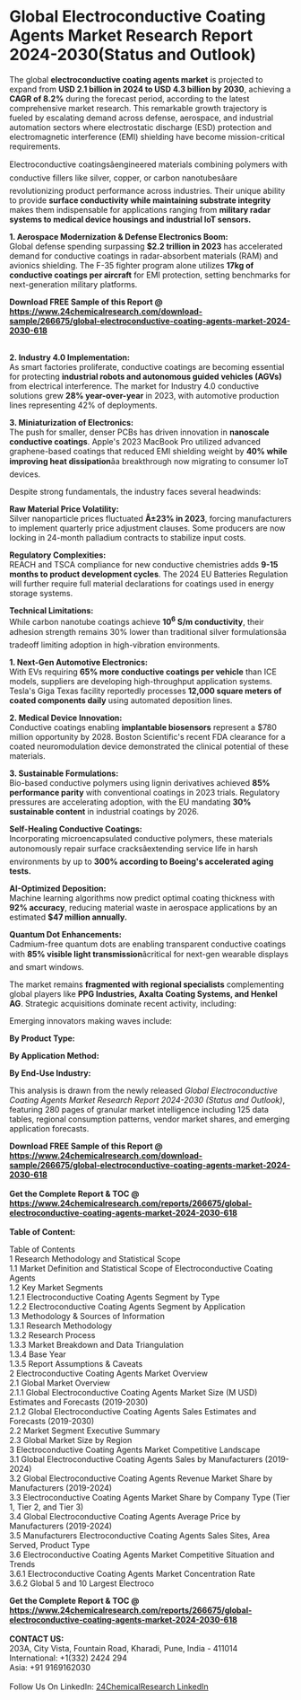 <h1>Global Electroconductive Coating Agents Market Research Report 2024-2030(Status and Outlook)</h1><p>The global <strong>electroconductive coating agents market</strong> is projected to expand from <strong>USD 2.1 billion in 2024 to USD 4.3 billion by 2030</strong>, achieving a <strong>CAGR of 8.2%</strong> during the forecast period, according to the latest comprehensive market research. This remarkable growth trajectory is fueled by escalating demand across defense, aerospace, and industrial automation sectors where electrostatic discharge (ESD) protection and electromagnetic interference (EMI) shielding have become mission-critical requirements.</p><p>Electroconductive coatingsâengineered materials combining polymers with conductive fillers like silver, copper, or carbon nanotubesâare revolutionizing product performance across industries. Their unique ability to provide <strong>surface conductivity while maintaining substrate integrity</strong> makes them indispensable for applications ranging from <strong>military radar systems to medical device housings and industrial IoT sensors.</strong></p><p><strong>1. Aerospace Modernization &amp; Defense Electronics Boom:</strong><br>
Global defense spending surpassing <strong>$2.2 trillion in 2023</strong> has accelerated demand for conductive coatings in radar-absorbent materials (RAM) and avionics shielding. The F-35 fighter program alone utilizes <strong>17kg of conductive coatings per aircraft</strong> for EMI protection, setting benchmarks for next-generation military platforms.</p><div><b>Download FREE Sample of this Report @ 
            <a href="https://www.24chemicalresearch.com/download-sample/266675/global-electroconductive-coating-agents-market-2024-2030-618">
            https://www.24chemicalresearch.com/download-sample/266675/global-electroconductive-coating-agents-market-2024-2030-618</a></b></div><br><p><strong>2. Industry 4.0 Implementation:</strong><br>
As smart factories proliferate, conductive coatings are becoming essential for protecting <strong>industrial robots and autonomous guided vehicles (AGVs)</strong> from electrical interference. The market for Industry 4.0 conductive solutions grew <strong>28% year-over-year</strong> in 2023, with automotive production lines representing 42% of deployments.</p><p><strong>3. Miniaturization of Electronics:</strong><br>
The push for smaller, denser PCBs has driven innovation in <strong>nanoscale conductive coatings</strong>. Apple's 2023 MacBook Pro utilized advanced graphene-based coatings that reduced EMI shielding weight by <strong>40% while improving heat dissipation</strong>âa breakthrough now migrating to consumer IoT devices.</p><p>Despite strong fundamentals, the industry faces several headwinds:</p><p><strong>Raw Material Price Volatility:</strong><br>
	Silver nanoparticle prices fluctuated <strong>Â±23% in 2023</strong>, forcing manufacturers to implement quarterly price adjustment clauses. Some producers are now locking in 24-month palladium contracts to stabilize input costs.</p><p><strong>Regulatory Complexities:</strong><br>
	REACH and TSCA compliance for new conductive chemistries adds <strong>9-15 months to product development cycles</strong>. The 2024 EU Batteries Regulation will further require full material declarations for coatings used in energy storage systems.</p><p><strong>Technical Limitations:</strong><br>
	While carbon nanotube coatings achieve <strong>10<sup>6</sup> S/m conductivity</strong>, their adhesion strength remains 30% lower than traditional silver formulationsâa tradeoff limiting adoption in high-vibration environments.</p><p><strong>1. Next-Gen Automotive Electronics:</strong><br>
With EVs requiring <strong>65% more conductive coatings per vehicle</strong> than ICE models, suppliers are developing high-throughput application systems. Tesla's Giga Texas facility reportedly processes <strong>12,000 square meters of coated components daily</strong> using automated deposition lines.</p><p><strong>2. Medical Device Innovation:</strong><br>
Conductive coatings enabling <strong>implantable biosensors</strong> represent a $780 million opportunity by 2028. Boston Scientific's recent FDA clearance for a coated neuromodulation device demonstrated the clinical potential of these materials.</p><p><strong>3. Sustainable Formulations:</strong><br>
Bio-based conductive polymers using lignin derivatives achieved <strong>85% performance parity</strong> with conventional coatings in 2023 trials. Regulatory pressures are accelerating adoption, with the EU mandating <strong>30% sustainable content</strong> in industrial coatings by 2026.</p><p><strong>Self-Healing Conductive Coatings:</strong><br>
	Incorporating microencapsulated conductive polymers, these materials autonomously repair surface cracksâextending service life in harsh environments by up to <strong>300% according to Boeing's accelerated aging tests.</strong></p><p><strong>AI-Optimized Deposition:</strong><br>
	Machine learning algorithms now predict optimal coating thickness with <strong>92% accuracy</strong>, reducing material waste in aerospace applications by an estimated <strong>$47 million annually.</strong></p><p><strong>Quantum Dot Enhancements:</strong><br>
	Cadmium-free quantum dots are enabling transparent conductive coatings with <strong>85% visible light transmission</strong>âcritical for next-gen wearable displays and smart windows.</p><p>The market remains <strong>fragmented with regional specialists</strong> complementing global players like <strong>PPG Industries, Axalta Coating Systems, and Henkel AG</strong>. Strategic acquisitions dominate recent activity, including:</p><p>Emerging innovators making waves include:</p><p><strong>By Product Type:</strong></p><p><strong>By Application Method:</strong></p><p><strong>By End-Use Industry:</strong></p><p>This analysis is drawn from the newly released <em>Global Electroconductive Coating Agents Market Research Report 2024-2030 (Status and Outlook)</em>, featuring 280 pages of granular market intelligence including 125 data tables, regional consumption patterns, vendor market shares, and emerging application forecasts.</p><div><b>Download FREE Sample of this Report @ 
            <a href="https://www.24chemicalresearch.com/download-sample/266675/global-electroconductive-coating-agents-market-2024-2030-618">
            https://www.24chemicalresearch.com/download-sample/266675/global-electroconductive-coating-agents-market-2024-2030-618</a></b></div><br><div><b>Get the Complete Report & TOC @ 
            <a href="https://www.24chemicalresearch.com/reports/266675/global-electroconductive-coating-agents-market-2024-2030-618">
            https://www.24chemicalresearch.com/reports/266675/global-electroconductive-coating-agents-market-2024-2030-618</a></b></div><br>
            <b>Table of Content:</b><p>Table of Contents<br />
1 Research Methodology and Statistical Scope<br />
1.1 Market Definition and Statistical Scope of Electroconductive Coating Agents<br />
1.2 Key Market Segments<br />
1.2.1 Electroconductive Coating Agents Segment by Type<br />
1.2.2 Electroconductive Coating Agents Segment by Application<br />
1.3 Methodology & Sources of Information<br />
1.3.1 Research Methodology<br />
1.3.2 Research Process<br />
1.3.3 Market Breakdown and Data Triangulation<br />
1.3.4 Base Year<br />
1.3.5 Report Assumptions & Caveats<br />
2 Electroconductive Coating Agents Market Overview<br />
2.1 Global Market Overview<br />
2.1.1 Global Electroconductive Coating Agents Market Size (M USD) Estimates and Forecasts (2019-2030)<br />
2.1.2 Global Electroconductive Coating Agents Sales Estimates and Forecasts (2019-2030)<br />
2.2 Market Segment Executive Summary<br />
2.3 Global Market Size by Region<br />
3 Electroconductive Coating Agents Market Competitive Landscape<br />
3.1 Global Electroconductive Coating Agents Sales by Manufacturers (2019-2024)<br />
3.2 Global Electroconductive Coating Agents Revenue Market Share by Manufacturers (2019-2024)<br />
3.3 Electroconductive Coating Agents Market Share by Company Type (Tier 1, Tier 2, and Tier 3)<br />
3.4 Global Electroconductive Coating Agents Average Price by Manufacturers (2019-2024)<br />
3.5 Manufacturers Electroconductive Coating Agents Sales Sites, Area Served, Product Type<br />
3.6 Electroconductive Coating Agents Market Competitive Situation and Trends<br />
3.6.1 Electroconductive Coating Agents Market Concentration Rate<br />
3.6.2 Global 5 and 10 Largest Electroco</p><div><b>Get the Complete Report & TOC @ 
            <a href="https://www.24chemicalresearch.com/reports/266675/global-electroconductive-coating-agents-market-2024-2030-618">
            https://www.24chemicalresearch.com/reports/266675/global-electroconductive-coating-agents-market-2024-2030-618</a></b></div><br><b>CONTACT US:</b><br>
            203A, City Vista, Fountain Road, Kharadi, Pune, India - 411014<br>
            International: +1(332) 2424 294<br>
            Asia: +91 9169162030 <br><br>
            Follow Us On LinkedIn: <a href="https://www.linkedin.com/company/24chemicalresearch/">24ChemicalResearch LinkedIn</a>